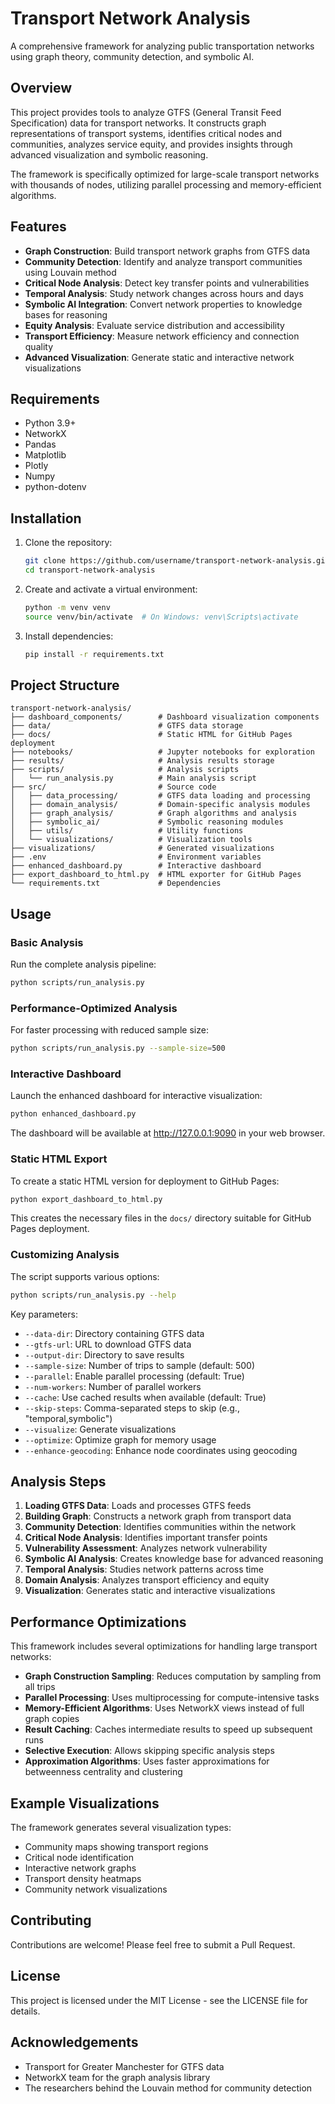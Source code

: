 # Transport Network Analysis

A comprehensive framework for analyzing public transportation networks using graph theory, community detection, and symbolic AI.

## Overview

This project provides tools to analyze GTFS (General Transit Feed Specification) data for transport networks. It constructs graph representations of transport systems, identifies critical nodes and communities, analyzes service equity, and provides insights through advanced visualization and symbolic reasoning.

The framework is specifically optimized for large-scale transport networks with thousands of nodes, utilizing parallel processing and memory-efficient algorithms.

## Features

- **Graph Construction**: Build transport network graphs from GTFS data
- **Community Detection**: Identify and analyze transport communities using Louvain method
- **Critical Node Analysis**: Detect key transfer points and vulnerabilities
- **Temporal Analysis**: Study network changes across hours and days
- **Symbolic AI Integration**: Convert network properties to knowledge bases for reasoning
- **Equity Analysis**: Evaluate service distribution and accessibility
- **Transport Efficiency**: Measure network efficiency and connection quality
- **Advanced Visualization**: Generate static and interactive network visualizations

## Requirements

- Python 3.9+
- NetworkX
- Pandas
- Matplotlib
- Plotly
- Numpy
- python-dotenv

## Installation

1. Clone the repository:
   ```bash
   git clone https://github.com/username/transport-network-analysis.git
   cd transport-network-analysis
   ```

2. Create and activate a virtual environment:
   ```bash
   python -m venv venv
   source venv/bin/activate  # On Windows: venv\Scripts\activate
   ```

3. Install dependencies:
   ```bash
   pip install -r requirements.txt
   ```

## Project Structure

```
transport-network-analysis/
├── dashboard_components/        # Dashboard visualization components
├── data/                        # GTFS data storage
├── docs/                        # Static HTML for GitHub Pages deployment
├── notebooks/                   # Jupyter notebooks for exploration
├── results/                     # Analysis results storage
├── scripts/                     # Analysis scripts
│   └── run_analysis.py          # Main analysis script
├── src/                         # Source code
│   ├── data_processing/         # GTFS data loading and processing
│   ├── domain_analysis/         # Domain-specific analysis modules
│   ├── graph_analysis/          # Graph algorithms and analysis
│   ├── symbolic_ai/             # Symbolic reasoning modules
│   ├── utils/                   # Utility functions
│   └── visualizations/          # Visualization tools
├── visualizations/              # Generated visualizations
├── .env                         # Environment variables
├── enhanced_dashboard.py        # Interactive dashboard
├── export_dashboard_to_html.py  # HTML exporter for GitHub Pages
└── requirements.txt             # Dependencies
```

## Usage

### Basic Analysis

Run the complete analysis pipeline:

```bash
python scripts/run_analysis.py
```

### Performance-Optimized Analysis

For faster processing with reduced sample size:

```bash
python scripts/run_analysis.py --sample-size=500
```

### Interactive Dashboard

Launch the enhanced dashboard for interactive visualization:

```bash
python enhanced_dashboard.py
```

The dashboard will be available at http://127.0.0.1:9090 in your web browser.

### Static HTML Export

To create a static HTML version for deployment to GitHub Pages:

```bash
python export_dashboard_to_html.py
```

This creates the necessary files in the `docs/` directory suitable for GitHub Pages deployment.

### Customizing Analysis

The script supports various options:

```bash
python scripts/run_analysis.py --help
```

Key parameters:
- `--data-dir`: Directory containing GTFS data
- `--gtfs-url`: URL to download GTFS data
- `--output-dir`: Directory to save results
- `--sample-size`: Number of trips to sample (default: 500)
- `--parallel`: Enable parallel processing (default: True)
- `--num-workers`: Number of parallel workers
- `--cache`: Use cached results when available (default: True)
- `--skip-steps`: Comma-separated steps to skip (e.g., "temporal,symbolic")
- `--visualize`: Generate visualizations
- `--optimize`: Optimize graph for memory usage
- `--enhance-geocoding`: Enhance node coordinates using geocoding

## Analysis Steps

1. **Loading GTFS Data**: Loads and processes GTFS feeds
2. **Building Graph**: Constructs a network graph from transport data
3. **Community Detection**: Identifies communities within the network
4. **Critical Node Analysis**: Identifies important transfer points
5. **Vulnerability Assessment**: Analyzes network vulnerability
6. **Symbolic AI Analysis**: Creates knowledge base for advanced reasoning
7. **Temporal Analysis**: Studies network patterns across time
8. **Domain Analysis**: Analyzes transport efficiency and equity
9. **Visualization**: Generates static and interactive visualizations

## Performance Optimizations

This framework includes several optimizations for handling large transport networks:

- **Graph Construction Sampling**: Reduces computation by sampling from all trips
- **Parallel Processing**: Uses multiprocessing for compute-intensive tasks
- **Memory-Efficient Algorithms**: Uses NetworkX views instead of full graph copies
- **Result Caching**: Caches intermediate results to speed up subsequent runs
- **Selective Execution**: Allows skipping specific analysis steps
- **Approximation Algorithms**: Uses faster approximations for betweenness centrality and clustering

## Example Visualizations

The framework generates several visualization types:

- Community maps showing transport regions
- Critical node identification
- Interactive network graphs
- Transport density heatmaps
- Community network visualizations

## Contributing

Contributions are welcome! Please feel free to submit a Pull Request.

## License

This project is licensed under the MIT License - see the LICENSE file for details.

## Acknowledgements

- Transport for Greater Manchester for GTFS data
- NetworkX team for the graph analysis library
- The researchers behind the Louvain method for community detection